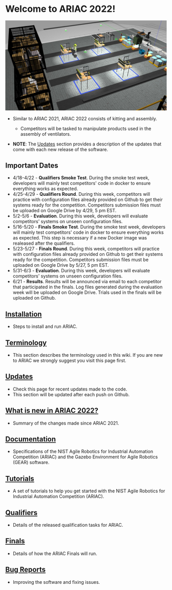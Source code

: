 
# Welcome to ARIAC 2022!

<!-- **NOTE**: These pages are in the process of being updated. If you see something that looks like it got missed, please send us an email at ariac@nist.gov -->

![ariac-2022](wiki/figures/2022/ariac2022workcell.jpg)

- Similar to ARIAC 2021, ARIAC 2022 consists of kitting and assembly.
  - Competitors will be tasked to manipulate products used in the assembly of ventilators.

- **NOTE**: The [Updates](wiki/misc/updates.md) section provides a description of the updates that come with each new release of the software.


## Important Dates

- 4/18-4/22 - **Qualifiers Smoke Test**. During the smoke test week, developers will mainly test competitors' code in docker to ensure everything works as expected. 
- 4/25-4/29 - **Qualifiers Round**. During this week, competitors will practice with configuration files already provided on Github to get their systems ready for the competition. Competitors submission files must be uploaded on Google Drive by 4/29, 5 pm EST.
- 5/2-5/6 - **Evaluation**. During this week, developers will evaluate competitors' systems on unseen configuration files.
- 5/16-5/20 - **Finals Smoke Test**. During the smoke test week, developers will mainly test competitors' code in docker to ensure everything works as expected. This step is necessary if a new Docker image was realeased after the qualifiers.
- 5/23-5/27 - **Finals Round**. During this week, competitors will practice with configuration files already provided on Github to get their systems ready for the competition. Competitors submission files must be uploaded on Google Drive by 5/27, 5 pm EST.
- 5/31-6/3 - **Evaluation**. During this week, developers will evaluate competitors' systems on unseen configuration files.
- 6/21 - **Results**. Results will be announced via email to each competitor that participated in the finals. Log files generated during the evaluation week will be uploaded on Google Drive. Trials used in the finals will be uploaded on Github.

## [Installation](wiki/tutorials/installation.md)

- Steps to install and run ARIAC.

## [Terminology](wiki/misc/terminology.md)

- This section describes the terminology used in this wiki. If you are new to ARIAC we strongly suggest you visit this page first.
  
## [Updates](wiki/misc/updates.md)

- Check this page for recent updates made to the code.
- This section will be updated after each push on Github.

## [What is new in ARIAC 2022?](wiki/misc/whatisnew.md)

- Summary of the changes made since ARIAC 2021.

## [Documentation](wiki/documentation/documentation.md)

- Specifications of the NIST Agile Robotics for Industrial Automation Competition (ARIAC) and the Gazebo Environment for Agile Robotics (GEAR) software.

## [Tutorials](wiki/tutorials/tutorials.md)

- A set of tutorials to help you get started with the NIST Agile Robotics for Industrial Automation Competition (ARIAC).

## [Qualifiers](wiki/qualifiers/qualifier.md)

- Details of the released qualification tasks for ARIAC.

## [Finals](wiki/finals/finals.md)

- Details of how the ARIAC Finals will run.

## [Bug Reports](wiki/misc/bug_report.md)

- Improving the software and fixing issues.
